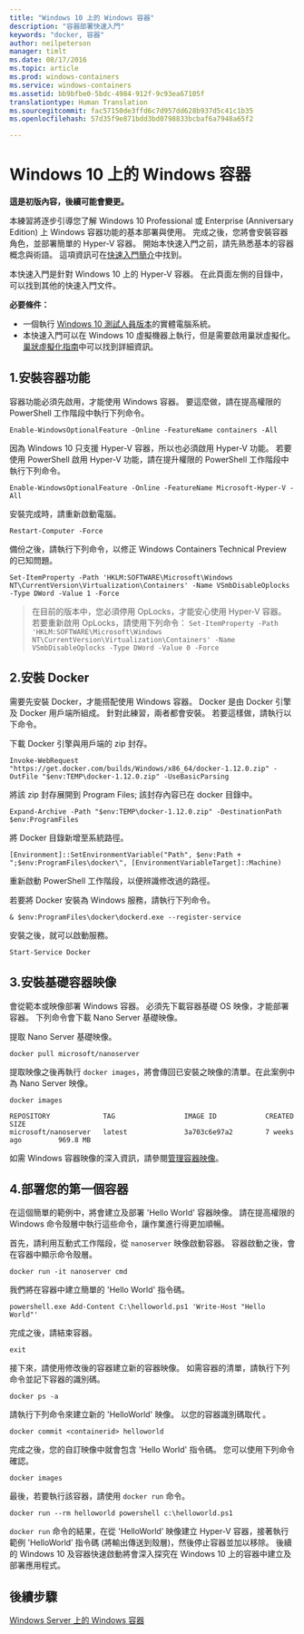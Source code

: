 ```yaml
---
title: "Windows 10 上的 Windows 容器"
description: "容器部署快速入門"
keywords: "docker, 容器"
author: neilpeterson
manager: timlt
ms.date: 08/17/2016
ms.topic: article
ms.prod: windows-containers
ms.service: windows-containers
ms.assetid: bb9bfbe0-5bdc-4984-912f-9c93ea67105f
translationtype: Human Translation
ms.sourcegitcommit: fac57150de3ffd6c7d957dd628b937d5c41c1b35
ms.openlocfilehash: 57d35f9e871bdd3bd0798833bcbaf6a7948a65f2

---
```


# Windows 10 上的 Windows 容器

**這是初版內容，後續可能會變更。** 

本練習將逐步引導您了解 Windows 10 Professional 或 Enterprise (Anniversary Edition) 上 Windows 容器功能的基本部署與使用。 完成之後，您將會安裝容器角色，並部署簡單的 Hyper-V 容器。 開始本快速入門之前，請先熟悉基本的容器概念與術語。 這項資訊可在[快速入門簡介](./quick_start.md)中找到。 

本快速入門是針對 Windows 10 上的 Hyper-V 容器。 在此頁面左側的目錄中，可以找到其他的快速入門文件。

**必要條件：**

- 一個執行 [Windows 10 測試人員版本](https://insider.windows.com/)的實體電腦系統。   
- 本快速入門可以在 Windows 10 虛擬機器上執行，但是需要啟用巢狀虛擬化。 [巢狀虛擬化指南](https://msdn.microsoft.com/en-us/virtualization/hyperv_on_windows/user_guide/nesting)中可以找到詳細資訊。

## 1.安裝容器功能

容器功能必須先啟用，才能使用 Windows 容器。 要這麼做，請在提高權限的 PowerShell 工作階段中執行下列命令。 

```none
Enable-WindowsOptionalFeature -Online -FeatureName containers -All
```

因為 Windows 10 只支援 Hyper-V 容器，所以也必須啟用 Hyper-V 功能。 若要使用 PowerShell 啟用 Hyper-V 功能，請在提升權限的 PowerShell 工作階段中執行下列命令。

```none
Enable-WindowsOptionalFeature -Online -FeatureName Microsoft-Hyper-V -All
```

安裝完成時，請重新啟動電腦。

```none
Restart-Computer -Force
```

備份之後，請執行下列命令，以修正 Windows Containers Technical Preview 的已知問題。  

 ```none
Set-ItemProperty -Path 'HKLM:SOFTWARE\Microsoft\Windows NT\CurrentVersion\Virtualization\Containers' -Name VSmbDisableOplocks -Type DWord -Value 1 -Force
```

> 在目前的版本中，您必須停用 OpLocks，才能安心使用 Hyper-V 容器。 若要重新啟用 OpLocks，請使用下列命令：  `Set-ItemProperty -Path 'HKLM:SOFTWARE\Microsoft\Windows NT\CurrentVersion\Virtualization\Containers' -Name VSmbDisableOplocks -Type DWord -Value 0 -Force`

## 2.安裝 Docker

需要先安裝 Docker，才能搭配使用 Windows 容器。 Docker 是由 Docker 引擎及 Docker 用戶端所組成。 針對此練習，兩者都會安裝。 若要這樣做，請執行以下命令。 

下載 Docker 引擎與用戶端的 zip 封存。

```none
Invoke-WebRequest "https://get.docker.com/builds/Windows/x86_64/docker-1.12.0.zip" -OutFile "$env:TEMP\docker-1.12.0.zip" -UseBasicParsing
```

將該 zip 封存展開到 Program Files; 該封存內容已在 docker 目錄中。

```none
Expand-Archive -Path "$env:TEMP\docker-1.12.0.zip" -DestinationPath $env:ProgramFiles
```

將 Docker 目錄新增至系統路徑。

```none
[Environment]::SetEnvironmentVariable("Path", $env:Path + ";$env:ProgramFiles\docker\", [EnvironmentVariableTarget]::Machine)
```

重新啟動 PowerShell 工作階段，以便辨識修改過的路徑。

若要將 Docker 安裝為 Windows 服務，請執行下列命令。

```none
& $env:ProgramFiles\docker\dockerd.exe --register-service
```

安裝之後，就可以啟動服務。

```none
Start-Service Docker
```

## 3.安裝基礎容器映像

會從範本或映像部署 Windows 容器。 必須先下載容器基礎 OS 映像，才能部署容器。 下列命令會下載 Nano Server 基礎映像。

提取 Nano Server 基礎映像。 

```none
docker pull microsoft/nanoserver
```

提取映像之後再執行 `docker images`，將會傳回已安裝之映像的清單。在此案例中為 Nano Server 映像。

```none
docker images

REPOSITORY             TAG                 IMAGE ID            CREATED             SIZE
microsoft/nanoserver   latest              3a703c6e97a2        7 weeks ago         969.8 MB
```

如需 Windows 容器映像的深入資訊，請參閱[管理容器映像](../management/manage_images.md)。

## 4.部署您的第一個容器

在這個簡單的範例中，將會建立及部署 'Hello World' 容器映像。 請在提高權限的 Windows 命令殼層中執行這些命令，讓作業進行得更加順暢。

首先，請利用互動式工作階段，從 `nanoserver` 映像啟動容器。 容器啟動之後，會在容器中顯示命令殼層。  

```none
docker run -it nanoserver cmd
```

我們將在容器中建立簡單的 'Hello World' 指令碼。

```none
powershell.exe Add-Content C:\helloworld.ps1 'Write-Host "Hello World"'
```   

完成之後，請結束容器。

```none
exit
```

接下來，請使用修改後的容器建立新的容器映像。 如需容器的清單，請執行下列命令並記下容器的識別碼。

```none
docker ps -a
```

請執行下列命令來建立新的 'HelloWorld' 映像。 以您的容器識別碼取代 <containerid>。

```none
docker commit <containerid> helloworld
```

完成之後，您的自訂映像中就會包含 'Hello World' 指令碼。 您可以使用下列命令確認。

```none
docker images
```

最後，若要執行該容器，請使用 `docker run` 命令。

```none
docker run --rm helloworld powershell c:\helloworld.ps1
```

`docker run` 命令的結果，在從 'HelloWorld’ 映像建立 Hyper-V 容器，接著執行範例 'HelloWorld’ 指令碼 (將輸出傳送到殼層)，然後停止容器並加以移除。 後續的 Windows 10 及容器快速啟動將會深入探究在 Windows 10 上的容器中建立及部署應用程式。

## 後續步驟

[Windows Server 上的 Windows 容器](./quick_start_windows_server.md)





<!--HONumber=Aug16_HO3-->


